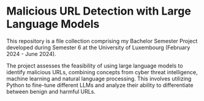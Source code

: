 # Malicious URL Detection with Large Language Models
This repository is a file collection comprising my Bachelor Semester Project developed during Semester 6 at the University of Luxembourg (February 2024 - June 2024).

The project assesses the feasibility of using large language models to identify malicious URLs, combining concepts from cyber threat intelligence, machine learning and natural language processing. This involves utilizing Python to fine-tune different LLMs and analyze their ability to differentiate between benign and harmful URLs.
